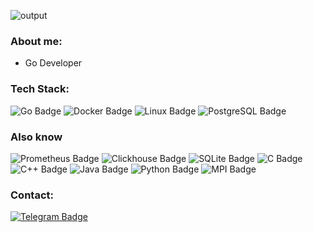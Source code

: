 ![output](https://github.com/user-attachments/assets/5baee52c-e8f0-4291-ac0d-0f98e7070d46)

### About me:

- Go Developer


### Tech Stack:

![Go Badge](https://img.shields.io/badge/-Go-00ADD8?style=for-the-badge&logo=go&logoColor=white)
![Docker Badge](https://img.shields.io/badge/-Docker-2496ED?style=for-the-badge&logo=docker&logoColor=white)
![Linux Badge](https://img.shields.io/badge/-Linux-FCC624?style=for-the-badge&logo=linux&logoColor=black)
![PostgreSQL Badge](https://img.shields.io/badge/-PostgreSQL-336791?style=for-the-badge&logo=postgresql&logoColor=white)

### Also know

![Prometheus Badge](https://img.shields.io/badge/-Prometheus-E6522C?style=for-the-badge&logo=prometheus&logoColor=white)
![Clickhouse Badge](https://img.shields.io/badge/-Clickhouse-141413?style=for-the-badge&logo=clickhouse&logoColor=F8F877)
![SQLite Badge](https://img.shields.io/badge/-SQLite-003B57?style=for-the-badge&logo=sqlite&logoColor=white)
![C Badge](https://img.shields.io/badge/-C-A8B9CC?style=for-the-badge&logo=c&logoColor=white)
![C++ Badge](https://img.shields.io/badge/-C++-00599C?style=for-the-badge&logo=c%2B%2B&logoColor=white)
![Java Badge](https://img.shields.io/badge/-Java-007396?style=for-the-badge&logo=java&logoColor=white)
![Python Badge](https://img.shields.io/badge/-Python-3776AB?style=for-the-badge&logo=python&logoColor=white)
![MPI Badge](https://img.shields.io/badge/-MPI-FF9900?style=for-the-badge)

### Contact:

[![Telegram Badge](https://img.shields.io/badge/-Telegram-0088cc?style=for-the-badge&logo=Telegram&logoColor=white)](https://t.me/uuidf)

